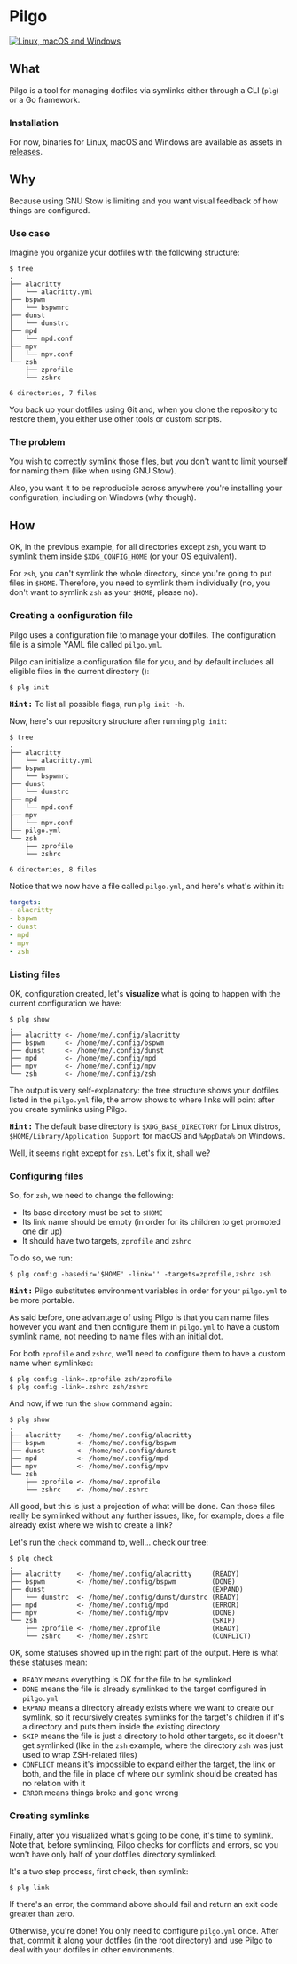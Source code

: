 # Pilgo
[![Linux, macOS and Windows](https://github.com/gbrlsnchs/pilgo/workflows/Linux,%20macOS%20and%20Windows/badge.svg)](https://github.com/gbrlsnchs/pilgo/actions)

## What
Pilgo is a tool for managing dotfiles via symlinks either through a CLI (`plg`) or a Go framework.

### Installation
For now, binaries for Linux, macOS and Windows are available as assets in [releases](https://github.com/gbrlsnchs/pilgo/releases).

## Why
Because using GNU Stow is limiting and you want visual feedback of how things are configured.

### Use case
Imagine you organize your dotfiles with the following structure:
```shell
$ tree
.
├── alacritty
│   └── alacritty.yml
├── bspwm
│   └── bspwmrc
├── dunst
│   └── dunstrc
├── mpd
│   └── mpd.conf
├── mpv
│   └── mpv.conf
└── zsh
    ├── zprofile
    └── zshrc

6 directories, 7 files
```

You back up your dotfiles using Git and, when you clone the repository to restore them, you either use other tools or custom scripts.

### The problem
You wish to correctly symlink those files, but you don't want to limit yourself for naming them (like when using GNU Stow).

Also, you want it to be reproducible across anywhere you're installing your configuration, including on Windows (why though).

## How

OK, in the previous example, for all directories except `zsh`, you want to symlink them inside `$XDG_CONFIG_HOME` (or your OS equivalent).

For `zsh`, you can't symlink the whole directory, since you're going to put files in `$HOME`. Therefore, you need to symlink them individually (no, you don't want to symlink `zsh` as your `$HOME`, please no).

### Creating a configuration file
Pilgo uses a configuration file to manage your dotfiles. The configuration file is a simple YAML file called `pilgo.yml`.

Pilgo can initialize a configuration file for you, and by default includes all eligible files in the current directory ():

```shell
$ plg init
```
<kbd>**Hint:**</kbd> To list all possible flags, run `plg init -h`.

Now, here's our repository structure after running `plg init`:
```shell
$ tree
.
├── alacritty
│   └── alacritty.yml
├── bspwm
│   └── bspwmrc
├── dunst
│   └── dunstrc
├── mpd
│   └── mpd.conf
├── mpv
│   └── mpv.conf
├── pilgo.yml
└── zsh
    ├── zprofile
    └── zshrc

6 directories, 8 files
```

Notice that we now have a file called `pilgo.yml`, and here's what's within it:
```yaml
targets:
- alacritty
- bspwm
- dunst
- mpd
- mpv
- zsh
```


### Listing files
OK, configuration created, let's **visualize** what is going to happen with the current configuration we have:
```shell
$ plg show
.
├── alacritty <- /home/me/.config/alacritty
├── bspwm     <- /home/me/.config/bspwm
├── dunst     <- /home/me/.config/dunst
├── mpd       <- /home/me/.config/mpd
├── mpv       <- /home/me/.config/mpv
└── zsh       <- /home/me/.config/zsh
```

The output is very self-explanatory: the tree structure shows your dotfiles listed in the `pilgo.yml` file, the arrow shows to where links will point after you create symlinks using Pilgo.

<kbd>**Hint:**</kbd> The default base directory is `$XDG_BASE_DIRECTORY` for Linux distros, `$HOME/Library/Application Support` for macOS and `%AppData%` on Windows.

Well, it seems right except for `zsh`. Let's fix it, shall we?

### Configuring files
So, for `zsh`, we need to change the following:
- Its base directory must be set to `$HOME`
- Its link name should be empty (in order for its children to get promoted one dir up)
- It should have two targets, `zprofile` and `zshrc`

To do so, we run:
```shell
$ plg config -basedir='$HOME' -link='' -targets=zprofile,zshrc zsh
```

<kbd>**Hint:**</kbd> Pilgo substitutes environment variables in order for your `pilgo.yml` to be more portable.

As said before, one advantage of using Pilgo is that you can name files however you want and then configure them in `pilgo.yml` to have a custom symlink name, not needing to name files with an initial dot.

For both `zprofile` and `zshrc`, we'll need to configure them to have a custom name when symlinked:
```shell
$ plg config -link=.zprofile zsh/zprofile
$ plg config -link=.zshrc zsh/zshrc
```

And now, if we run the `show` command again:
```shell
$ plg show
.
├── alacritty    <- /home/me/.config/alacritty
├── bspwm        <- /home/me/.config/bspwm
├── dunst        <- /home/me/.config/dunst
├── mpd          <- /home/me/.config/mpd
├── mpv          <- /home/me/.config/mpv
└── zsh       
    ├── zprofile <- /home/me/.zprofile
    └── zshrc    <- /home/me/.zshrc
```

All good, but this is just a projection of what will be done. Can those files really be symlinked without any further issues, like, for example, does a file already exist where we wish to create a link?

Let's run the `check` command to, well... check our tree:
```shell
$ plg check
.
├── alacritty    <- /home/me/.config/alacritty     (READY)
├── bspwm        <- /home/me/.config/bspwm         (DONE)
├── dunst                                          (EXPAND)
│   └── dunstrc  <- /home/me/.config/dunst/dunstrc (READY)
├── mpd          <- /home/me/.config/mpd           (ERROR)
├── mpv          <- /home/me/.config/mpv           (DONE)
└── zsh                                            (SKIP)
    ├── zprofile <- /home/me/.zprofile             (READY)
    └── zshrc    <- /home/me/.zshrc                (CONFLICT)
```

OK, some statuses showed up in the right part of the output. Here is what these statuses mean:
  - `READY` means everything is OK for the file to be symlinked
  - `DONE` means the file is already symlinked to the target configured in `pilgo.yml`
  - `EXPAND` means a directory already exists where we want to create our symlink, so it recursively creates symlinks for the target's children if it's a directory and puts them inside the existing directory
  - `SKIP` means the file is just a directory to hold other targets, so it doesn't get symlinked (like in the `zsh` example, where the directory `zsh` was just used to wrap ZSH-related files)
  - `CONFLICT` means it's impossible to expand either the target, the link or both, and the file in place of where our symlink should be created has no relation with it
  - `ERROR` means things broke and gone wrong

### Creating symlinks
Finally, after you visualized what's going to be done, it's time to symlink. Note that, before symlinking, Pilgo checks for conflicts and errors, so you won't have only half of your dotfiles directory symlinked.


It's a two step process, first check, then symlink:
```shell
$ plg link
```

If there's an error, the command above should fail and return an exit code greater than zero.

Otherwise, you're done! You only need to configure `pilgo.yml` once. After that, commit it along your dotfiles (in the root directory) and use Pilgo to deal with your dotfiles in other environments.
